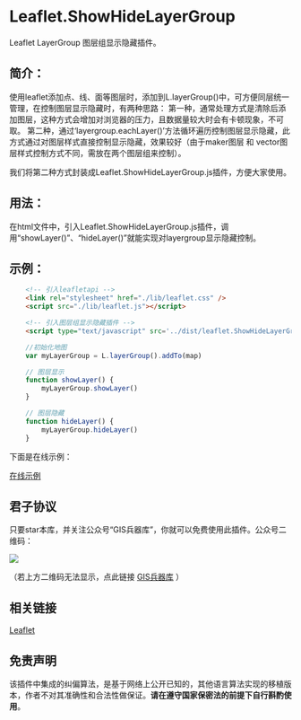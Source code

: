 # Leaflet.ShowHideLayerGroup
Leaflet LayerGroup 图层组显示隐藏插件。

## 简介：

使用leaflet添加点、线、面等图层时，添加到L.layerGroup()中，可方便同层统一管理，在控制图层显示隐藏时，有两种思路：
第一种，通常处理方式是清除后添加图层，这种方式会增加对浏览器的压力，且数据量较大时会有卡顿现象，不可取。
第二种，通过‘layergroup.eachLayer()’方法循环遍历控制图层显示隐藏，此方式通过对图层样式直接控制显示隐藏，效果较好（由于maker图层 和 vector图层样式控制方式不同，需放在两个图层组来控制）。

我们将第二种方式封装成Leaflet.ShowHideLayerGroup.js插件，方便大家使用。

## 用法：

在html文件中，引入Leaflet.ShowHideLayerGroup.js插件，调用“showLayer()”、“hideLayer()”就能实现对layergroup显示隐藏控制。

## 示例：

~~~ html
    <!-- 引入leafletapi -->
    <link rel="stylesheet" href="./lib/leaflet.css" />
    <script src="./lib/leaflet.js"></script>

    <!-- 引入图层组显示隐藏插件 -->
    <script type="text/javascript" src='../dist/leaflet.ShowHideLayerGroup.min.js'></script>
~~~

~~~ js
	//初始化地图
	var myLayerGroup = L.layerGroup().addTo(map)

    // 图层显示
    function showLayer() {
        myLayerGroup.showLayer()
    }

    // 图层隐藏
    function hideLayer() {
        myLayerGroup.hideLayer()
    }
~~~

下面是在线示例：

[在线示例](http://gisarmory.xyz/Leaflet.ShowHideLayerGroup/examples/index.html)



## 君子协议
只要star本库，并关注公众号“GIS兵器库”，你就可以免费使用此插件。公众号二维码：

![](http://blogimage.gisarmory.xyz/20200923063756.png)

（若上方二维码无法显示，点此链接 [GIS兵器库](http://blogimage.gisarmory.xyz/20200923063756.png) ）

## 相关链接

[Leaflet](https://leafletjs.com/index.html)

## 免责声明

该插件中集成的纠偏算法，是基于网络上公开已知的，其他语言算法实现的移植版本，作者不对其准确性和合法性做保证。**请在遵守国家保密法的前提下自行斟酌使用**。